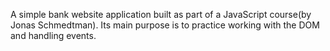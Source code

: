 A simple bank website application built as part of a JavaScript course(by Jonas Schmedtman).
Its main purpose is to practice working with the DOM and handling events.